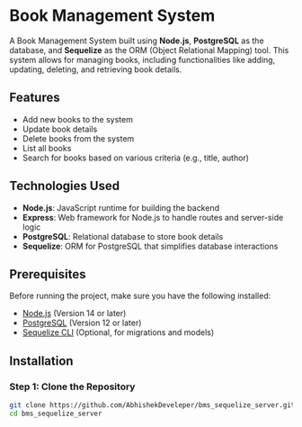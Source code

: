 # Book Management System

A Book Management System built using **Node.js**, **PostgreSQL** as the database, and **Sequelize** as the ORM (Object Relational Mapping) tool. This system allows for managing books, including functionalities like adding, updating, deleting, and retrieving book details.

## Features
- Add new books to the system
- Update book details
- Delete books from the system
- List all books
- Search for books based on various criteria (e.g., title, author)

## Technologies Used
- **Node.js**: JavaScript runtime for building the backend
- **Express**: Web framework for Node.js to handle routes and server-side logic
- **PostgreSQL**: Relational database to store book details
- **Sequelize**: ORM for PostgreSQL that simplifies database interactions

## Prerequisites
Before running the project, make sure you have the following installed:

- [Node.js](https://nodejs.org/en/) (Version 14 or later)
- [PostgreSQL](https://www.postgresql.org/download/) (Version 12 or later)
- [Sequelize CLI](https://sequelize.org/docs/v6/cli/) (Optional, for migrations and models)

## Installation

### Step 1: Clone the Repository
```bash
git clone https://github.com/AbhishekDeveleper/bms_sequelize_server.git
cd bms_sequelize_server
